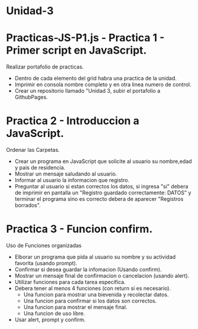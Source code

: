 # Unidad-3
# Practicas-JS-P1.js - Practica 1 - Primer script en JavaScript.
Realizar portafolio de practicas.
- Dentro de cada elemento del grid habra una practica de la unidad.
- Imprimir en consola nombre completo y en otra linea numero de control.
- Crear un repositorio llamado "Unidad 3, subir el portafolio a GithubPages.

# Practica 2 - Introduccion a JavaScript.
Ordenar las Carpetas.
- Crear un programa en JavaScript que solicite al usuario su nombre,edad y pais de residencia.
- Mostrar un mensaje saludando al usuario.
- Informar al usuario la informacion que registro.
- Preguntar al usuario si estan correctos los datos, si ingresa "si" debera de imprimir en pantalla un "Registro guardado correctamente: DATOS" y terminar el programa sino es correcto debera de aparecer "Registros borrados".

# Practica 3 - Funcion confirm.
Uso de Funciones organizadas
- Elborar un programa que pida al usuario su nombre y su actividad favorita (usando prompt). 
- Confirmar si desea guardar la infomacion (Usando confirm).
- Mostrar un mensaje final de confirmacion o cancelacion (usando alert).
- Utilizar funciones para cada tarea especifica.
- Debera tener al menos 4 funciones (con return si es necesario).
    - Una funcion para mostrar una bievenida y recolectar datos.
    - Una funcion para confirmar si los datos son correctos.
    - Una funcion para mostrar el mensaje final.
    - Una funcion de uso libre.
- Usar alert, prompt y confirm.